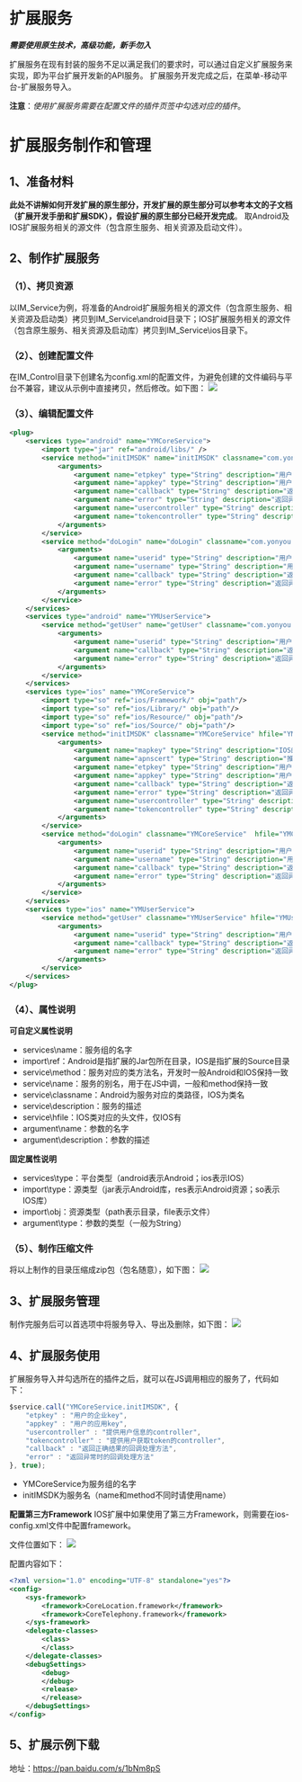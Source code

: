 # 扩展服务

***需要使用原生技术，高级功能，新手勿入***

扩展服务在现有封装的服务不足以满足我们的要求时，可以通过自定义扩展服务来实现，即为平台扩展开发新的API服务。
扩展服务开发完成之后，在菜单-移动平台-扩展服务导入。

**注意**：*使用扩展服务需要在配置文件的插件页签中勾选对应的插件*。

# 扩展服务制作和管理

## 1、准备材料

**此处不讲解如何开发扩展的原生部分，开发扩展的原生部分可以参考本文的子文档（扩展开发手册和扩展SDK），假设扩展的原生部分已经开发完成**。
取Android及IOS扩展服务相关的源文件（包含原生服务、相关资源及启动文件）。

## 2、制作扩展服务

### （1）、拷贝资源
以IM_Service为例，将准备的Android扩展服务相关的源文件（包含原生服务、相关资源及启动类）拷贝到IM_Service\android目录下；IOS扩展服务相关的源文件（包含原生服务、相关资源及启动库）拷贝到IM_Service\ios目录下。

### （2）、创建配置文件
在IM_Control目录下创建名为config.xml的配置文件，为避免创建的文件编码与平台不兼容，建议从示例中直接拷贝，然后修改。如下图：
![](/portal/upload/doc/20161123/20161123160902037.png)

### （3）、编辑配置文件
```xml
<plug>
	<services type="android" name="YMCoreService">
		<import type="jar" ref="android/libs/" />
		<service method="initIMSDK" name="initIMSDK" classname="com.yonyou.sns.im.mobile.service.YMCoreService" description="IM初始化SDK">
			<arguments>
				<argument name="etpkey" type="String" description="用户的企业key" />
				<argument name="appkey" type="String" description="用户的应用key" />
				<argument name="callback" type="String" description="返回正确结果的回调处理方法" />
				<argument name="error" type="String" description="返回异常时的回调处理方法" />
				<argument name="usercontroller" type="String" description="提供用户信息的controller" />
				<argument name="tokencontroller" type="String" description="提供用户获取token的controller" />
			</arguments>
		</service>
		<service method="doLogin" name="doLogin" classname="com.yonyou.sns.im.mobile.service.YMCoreService" description="IM登陆">
			<arguments>
				<argument name="userid" type="String" description="用户id" />
				<argument name="username" type="String" description="用户的名字" />
				<argument name="callback" type="String" description="返回正确结果的回调处理方法" />
				<argument name="error" type="String" description="返回异常时的回调处理方法" />
			</arguments>
		</service>
	</services>
	<services type="android" name="YMUserService">
		<service method="getUser" name="getUser" classname="com.yonyou.sns.im.mobile.service.YMUserService" description="获得用户信息">
			<arguments>
				<argument name="userid" type="String" description="用户id" />
				<argument name="callback" type="String" description="返回正确结果的回调处理方法" />
				<argument name="error" type="String" description="返回异常时的回调处理方法" />
			</arguments>
		</service>
	</services>
	<services type="ios" name="YMCoreService">
		<import type="so" ref="ios/Framework/" obj="path"/>
		<import type="so" ref="ios/Library/" obj="path"/>
		<import type="so" ref="ios/Resource/" obj="path"/>
		<import type="so" ref="ios/Source/" obj="path"/>
		<service method="initIMSDK" classname="YMCoreService" hfile="YMCoreService.h" name="initIMSDK" description="IM初始化SDK">
			<arguments>
				<argument name="mapkey" type="String" description="IOS的申请高德地图key" />
				<argument name="apnscert" type="String" description="推送证书的名称" />
				<argument name="etpkey" type="String" description="用户的企业key" />
				<argument name="appkey" type="String" description="用户的应用key" />
				<argument name="callback" type="String" description="返回正确结果的回调处理方法" />
				<argument name="error" type="String" description="返回异常时的回调处理方法" />
				<argument name="usercontroller" type="String" description="提供用户信息的controller" />
				<argument name="tokencontroller" type="String" description="提供用户获取token的controller" />
			</arguments>
		</service>
		<service method="doLogin" classname="YMCoreService"  hfile="YMCoreService.h" name="doLogin" description="IM登陆">
			<arguments>
				<argument name="userid" type="String" description="用户id" />
				<argument name="username" type="String" description="用户的名字" />
				<argument name="callback" type="String" description="返回正确结果的回调处理方法" />
				<argument name="error" type="String" description="返回异常时的回调处理方法" />
			</arguments>
		</service>
	</services>
	<services type="ios" name="YMUserService">
		<service method="getUser" classname="YMUserService" hfile="YMUserService.h" name="getUser" description="获得用户信息">
			<arguments>
				<argument name="userid" type="String" description="用户id" />
				<argument name="callback" type="String" description="返回正确结果的回调处理方法" />
				<argument name="error" type="String" description="返回异常时的回调处理方法" />
			</arguments>
		</service>
	</services>
</plug>
```

### （4）、属性说明

**可自定义属性说明**
- services\name：服务组的名字
- import\ref：Android是指扩展的Jar包所在目录，IOS是指扩展的Source目录
- service\method：服务对应的类方法名，开发时一般Android和IOS保持一致
- service\name：服务的别名，用于在JS中调，一般和method保持一致
- service\classname：Android为服务对应的类路径，IOS为类名
- service\description：服务的描述
- service\hfile：IOS类对应的头文件，仅IOS有
- argument\name：参数的名字
- argument\description：参数的描述

**固定属性说明**
- services\type：平台类型（android表示Android；ios表示IOS）
- import\type：源类型（jar表示Android库，res表示Android资源；so表示IOS库）
- import\obj：资源类型（path表示目录，file表示文件）
- argument\type：参数的类型（一般为String）

### （5）、制作压缩文件
将以上制作的目录压缩成zip包（包名随意），如下图：
![](/portal/upload/doc/20161123/20161123161450053.png)

## 3、扩展服务管理

制作完服务后可以首选项中将服务导入、导出及删除，如下图：
![](/portal/upload/doc/20161123/20161123160443381.png)

## 4、扩展服务使用

扩展服务导入并勾选所在的插件之后，就可以在JS调用相应的服务了，代码如下：
```javascript
$service.call("YMCoreService.initIMSDK", {
	"etpkey" : "用户的企业key",
	"appkey" : "用户的应用key",
	"usercontroller" : "提供用户信息的controller",
	"tokencontroller" : "提供用户获取token的controller",
	"callback" : "返回正确结果的回调处理方法",
	"error" : "返回异常时的回调处理方法"
}, true);
```
- YMCoreService为服务组的名字
- initIMSDK为服务名（name和method不同时请使用name）

**配置第三方Framework**
IOS扩展中如果使用了第三方Framework，则需要在ios-config.xml文件中配置framework。

文件位置如下：
![](/portal/upload/doc/20161123/20161123162631490.png)

配置内容如下：
```xml
<?xml version="1.0" encoding="UTF-8" standalone="yes"?>
<config>
	<sys-framework>
		<framework>CoreLocation.framework</framework>
		<framework>CoreTelephony.framework</framework>
	</sys-framework>
	<delegate-classes>
		<class>
		</class>
	</delegate-classes>
	<debugSettings>
		<debug>
		</debug>
		<release>
		</release>
	</debugSettings>
</config>
```

## 5、扩展示例下载
地址：https://pan.baidu.com/s/1bNm8pS
